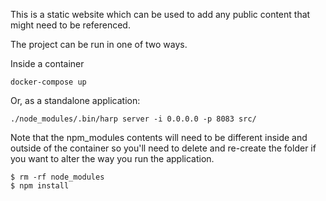 This is a static website which can be used to add any public content that might need to be referenced.

The project can be run in one of two ways.

Inside a container

```
docker-compose up
```

Or, as a standalone application:

```
./node_modules/.bin/harp server -i 0.0.0.0 -p 8083 src/
```

Note that the npm_modules contents will need to be different inside and outside of the container so you'll need to delete and re-create the folder if you want to alter the way you run the application.

```
$ rm -rf node_modules
$ npm install
```